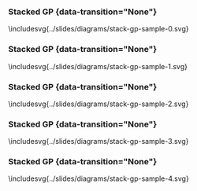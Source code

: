 ### Stacked GP {data-transition="None"}

\includesvg{../slides/diagrams/stack-gp-sample-0.svg}

### Stacked GP {data-transition="None"}

\includesvg{../slides/diagrams/stack-gp-sample-1.svg}

### Stacked GP {data-transition="None"}

\includesvg{../slides/diagrams/stack-gp-sample-2.svg}

### Stacked GP {data-transition="None"}

\includesvg{../slides/diagrams/stack-gp-sample-3.svg}

### Stacked GP {data-transition="None"}

\includesvg{../slides/diagrams/stack-gp-sample-4.svg}

